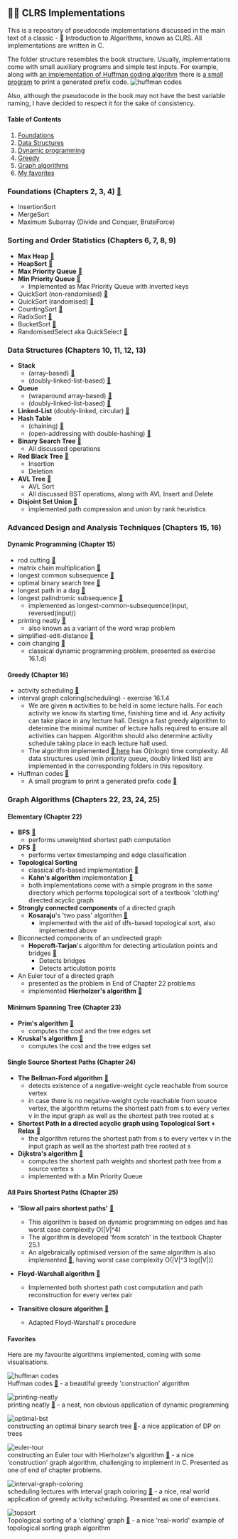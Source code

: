 ## 👨‍💻 CLRS Implementations

This is a repository of pseudocode implementations discussed in the main text of a classic - 📖 Introduction to Algorithms, known as CLRS.
All implementations are written in C.

The folder structure resembles the book structure. Usually, implementations come with small auxiliary programs and simple test inputs.
For example, along with [an implementation of Huffman coding algorihm](https://github.com/gboduljak/clrs-implementations/blob/master/advanced-design-and-analysis-techniques/greedy/huffman-codes/huffman.c) there is [a small program](https://github.com/gboduljak/clrs-implementations/blob/master/advanced-design-and-analysis-techniques/greedy/huffman-codes/huffman-program.c) to print a generated prefix code.
![huffman codes](./readme-resources/huffman-codes.png) 
<br/>

Also, although the pseudocode in the book may not have the best variable naming, I have decided to respect it for the sake of consistency.

#### Table of Contents
1. [Foundations](#foundations-chapters-2-3-4-)
2. [Data Structures](#data-structures-chapters-10-11-12-13)
3. [Dynamic programming](#dynamic-programming-chapter-15)
4. [Greedy](#greedy-chapter-16)
5. [Graph algorithms](#graph-algorithms-chapters-22-23-24-25)
6. [My favorites](#favorites)

### Foundations (Chapters 2, 3, 4) [🔗](https://github.com/gboduljak/clrs-implementations/tree/master/foundations)

- InsertionSort
- MergeSort
- Maximum Subarray (Divide and Conquer, BruteForce)

### Sorting and Order Statistics (Chapters 6, 7, 8, 9)

- **Max Heap** [🔗](https://github.com/gboduljak/clrs-implementations/blob/master/data-structures/heaps/max-heap.c)
- **HeapSort** [🔗](https://github.com/gboduljak/clrs-implementations/blob/master/data-structures/heaps/max-heap.c)
- **Max Priority Queue** [🔗](https://github.com/gboduljak/clrs-implementations/blob/master/data-structures/heaps/max-priority-queue.c)
- **Min Priority Queue** [🔗](https://github.com/gboduljak/clrs-implementations/blob/master/data-structures/heaps/min-priority-queue.c)
  - Implemented as Max Priority Queue with inverted keys
- QuickSort (non-randomised) [🔗](https://github.com/gboduljak/clrs-implementations/blob/master/sorting/quick-sort/quicksort.c)
- QuickSort (randomised) [🔗](https://github.com/gboduljak/clrs-implementations/blob/master/sorting/quick-sort/randomised-quicksort.c)
- CountingSort [🔗](https://github.com/gboduljak/clrs-implementations/blob/master/sorting/counting-sort/counting-sort.c)
- RadixSort [🔗](https://github.com/gboduljak/clrs-implementations/blob/master/sorting/radix-sort/radix-sort.c)
- BucketSort [🔗](https://github.com/gboduljak/clrs-implementations/blob/master/sorting/bucket-sort/bucket-sort.c)
- RandomisedSelect aka QuickSelect [🔗](https://github.com/gboduljak/clrs-implementations/blob/master/sorting/quick-sort/randomised-select.c)

### Data Structures (Chapters 10, 11, 12, 13)

- **Stack**
  - (array-based) [🔗](https://github.com/gboduljak/clrs-implementations/blob/master/data-structures/stack/stack.c)
  - (doubly-linked-list-based) [🔗](https://github.com/gboduljak/clrs-implementations/blob/master/data-structures/linked-list/stack.c)
- **Queue**
  - (wraparound array-based) [🔗](https://github.com/gboduljak/clrs-implementations/blob/master/data-structures/queue/queue.c)
  - (doubly-linked-list-based) [🔗](https://github.com/gboduljak/clrs-implementations/blob/master/data-structures/linked-list/queue.c)
- **Linked-List** (doubly-linked, circular) [🔗](https://github.com/gboduljak/clrs-implementations/blob/master/data-structures/linked-list/linked-list.c)
- **Hash Table**
  - (chaining) [🔗](https://github.com/gboduljak/clrs-implementations/blob/master/data-structures/hash-tables/chaining/hash-table.c)
  - (open-addressing with double-hashing) [🔗](https://github.com/gboduljak/clrs-implementations/blob/master/data-structures/hash-tables/open-addressing/hash-table.c)
- **Binary Search Tree** [🔗](https://github.com/gboduljak/clrs-implementations/blob/master/data-structures/binary-search-trees/binary-search-tree.c)
  - All discussed operations
- **Red Black Tree** [🔗](https://github.com/gboduljak/clrs-implementations/blob/master/data-structures/red-black-trees/red-black-tree.c)
  - Insertion
  - Deletion
- **AVL Tree** [🔗](https://github.com/gboduljak/clrs-implementations/blob/master/data-structures/avl-trees/avl-tree.c)
  - AVL Sort
  - All discussed BST operations, along with AVL Insert and Delete
- **Disjoint Set Union [🔗](https://github.com/gboduljak/clrs-implementations/tree/master/data-structures/disjoint-set-union/dsu.c)**
  - implemented path compression and union by rank heuristics

### Advanced Design and Analysis Techniques (Chapters 15, 16)

#### Dynamic Programming (Chapter 15)

- rod cutting [🔗](https://github.com/gboduljak/clrs-implementations/blob/master/advanced-design-and-analysis-techniques/dynamic-programming/rod-cutting/rod-cutting.c)
- matrix chain multiplication [🔗](https://github.com/gboduljak/clrs-implementations/blob/master/advanced-design-and-analysis-techniques/dynamic-programming/matrix-chain-multiplication/matrix-chain-multiply.c)
- longest common subsequence [🔗](https://github.com/gboduljak/clrs-implementations/blob/master/advanced-design-and-analysis-techniques/dynamic-programming/longest-common-subsequence/longest-common-subsequence.c)
- optimal binary search tree [🔗](https://github.com/gboduljak/clrs-implementations/blob/master/advanced-design-and-analysis-techniques/dynamic-programming/optimal-binary-search-tree/optimal-bst.c)
- longest path in a dag [🔗](https://github.com/gboduljak/clrs-implementations/blob/master/advanced-design-and-analysis-techniques/dynamic-programming/longest-path-dag/longest-path.c)
- longest palindromic subsequence [🔗](https://github.com/gboduljak/clrs-implementations/blob/master/advanced-design-and-analysis-techniques/dynamic-programming/longest-palindromic-subsequence/longest-palindromic-subsequence.c)
  - implemented as longest-common-subsequence(input, reversed(input))
- printing neatly [🔗](https://github.com/gboduljak/clrs-implementations/blob/master/advanced-design-and-analysis-techniques/dynamic-programming/printing-neatly/printing-neatly.c)
  - also known as a variant of the word wrap problem
- simplified-edit-distance [🔗](https://github.com/gboduljak/clrs-implementations/blob/master/advanced-design-and-analysis-techniques/dynamic-programming/simplified-edit-distance/simplified-edit-distance.c)
- coin changing [🔗](https://github.com/gboduljak/clrs-implementations/blob/master/advanced-design-and-analysis-techniques/dynamic-programming/coin-changing/coin-changing.c)
  - classical dynamic programming problem, presented as exercise 16.1.d)

#### Greedy (Chapter 16)

- activity scheduling [🔗](https://github.com/gboduljak/clrs-implementations/blob/master/advanced-design-and-analysis-techniques/greedy/activity-scheduling/activity-selector.c)
- interval graph coloring(scheduling) - exercise 16.1.4
  - We are given **n** activities to be held in some lecture halls. For each activity we know its starting time, finishing time and id. Any activity can take place in any lecture hall. Design a fast greedy algorithm to determine the minimal number of lecture halls required to ensure all activities can happen. Algorithm should also determine activity schedule taking place in each lecture hall used.
  - The algorithm implemented [🔗 here](https://github.com/gboduljak/clrs-implementations/blob/master/advanced-design-and-analysis-techniques/greedy/interval-graph-coloring/interval-graph-scheduler.c) has O(nlogn) time complexity. All data structures used (min priority queue, doubly linked list) are implemented in the corresponding folders in this repository.
- Huffman codes [🔗](https://github.com/gboduljak/clrs-implementations/blob/master/advanced-design-and-analysis-techniques/greedy/huffman-codes/huffman.c)
  - A small program to print a generated prefix code [🔗](https://github.com/gboduljak/clrs-implementations/blob/master/advanced-design-and-analysis-techniques/greedy/huffman-codes/huffman-program.c)

### Graph Algorithms (Chapters 22, 23, 24, 25)

#### Elementary (Chapter 22)

- **BFS** [🔗](https://github.com/gboduljak/clrs-implementations/blob/master/graph-algorithms/elementary/bfs/bfs.c)
  - performs unweighted shortest path computation
- **DFS** [🔗](https://github.com/gboduljak/clrs-implementations/blob/master/graph-algorithms/elementary/dfs/dfs.c)
  - performs vertex timestamping and edge classification
- **Topological Sorting**
  - classical dfs-based implementation [🔗](https://github.com/gboduljak/clrs-implementations/blob/master/graph-algorithms/elementary/topological-sort/dfs/topological-sort.c)
  - **Kahn's algorithm** implementation [🔗](https://github.com/gboduljak/clrs-implementations/blob/master/graph-algorithms/elementary/topological-sort/kahn-algorithm/kahn.c)
  - both implementations come with a simple program in the same directory which performs topological sort of a textbook 'clothing' directed acyclic graph
- **Strongly connected components** of a directed graph
  - **Kosaraju**'s 'two pass' algorithm [🔗](https://github.com/gboduljak/clrs-implementations/blob/master/graph-algorithms/elementary/strongly-connected-components/kosaraju/kosaraju.c)
    - implemented with the aid of dfs-based topological sort, also implemented above
- Biconnected components of an undirected graph
  - **Hopcroft-Tarjan**'s algorithm for detecting articulation points and bridges [🔗](https://github.com/gboduljak/clrs-implementations/blob/master/graph-algorithms/elementary/biconnected-components/hopcroft-tarjan/hopcroft_tarjan.c)
    - Detects bridges
    - Detects articulation points
- An Euler tour of a directed graph
  - presented as the problem in End of Chapter 22 problems
  - implemented **Hierholzer's algorithm** [🔗](https://github.com/gboduljak/clrs-implementations/blob/master/graph-algorithms/elementary/euler-tour/hierholzer-algorithm/hierholzer.c)

#### Minimum Spanning Tree (Chapter 23)

- **Prim's algorithm** [🔗](https://github.com/gboduljak/clrs-implementations/blob/master/graph-algorithms/minimum-spanning-trees/prim/prim.c)
  - computes the cost and the tree edges set
- **Kruskal's algorithm** [🔗](https://github.com/gboduljak/clrs-implementations/blob/master/graph-algorithms/minimum-spanning-trees/kruskal/kruskal.c)
  - computes the cost and the tree edges set

#### Single Source Shortest Paths (Chapter 24)

- **The Bellman-Ford algorithm** [🔗](https://github.com/gboduljak/clrs-implementations/blob/master/graph-algorithms/shortest-paths/single-source/bellman-ford/bellman-ford.c)
  - detects existence of a negative-weight cycle reachable from source vertex
  - in case there is no negative-weight cycle reachable from source vertex, the algorithm returns the shortest path from s to every vertex v in the input graph as well as the shortest path tree rooted at s
- **Shortest Path in a directed acyclic graph using Topological Sort + Relax** [🔗](https://github.com/gboduljak/clrs-implementations/blob/master/graph-algorithms/shortest-paths/single-source/directed-acyclic-graph/dag-shortest-path.c)
  - the algorithm returns the shortest path from s to every vertex v in the input graph as well as the shortest path tree rooted at s
- **Dijkstra's algorithm** [🔗](https://github.com/gboduljak/clrs-implementations/blob/master/graph-algorithms/shortest-paths/single-source/dijkstra/dijkstra.c)
  - computes the shortest path weights and shortest path tree from a source vertex s
  - implemented with a Min Priority Queue

#### All Pairs Shortest Paths (Chapter 25)

- **'Slow all pairs shortest paths'** [🔗](https://github.com/gboduljak/clrs-implementations/blob/master/graph-algorithms/shortest-paths/all-pairs-shortest-paths/dynamic-programming-on-edges/dynamic-programming-on-edges.c)

  - This algorithm is based on dynamic programming on edges and has worst case complexity O(|V|^4)
  - The algorithm is developed 'from scratch' in the textbook Chapter 25.1
  - An algebraically optimised version of the same algorithm is also implemented [🔗](https://github.com/gboduljak/clrs-implementations/blob/master/graph-algorithms/shortest-paths/all-pairs-shortest-paths/dynamic-programming-on-edges/dynamic-programming-on-edges.c), having worst case complexity O(|V|^3 log(|V|))

- **Floyd-Warshall algorithm** [🔗](https://github.com/gboduljak/clrs-implementations/blob/master/graph-algorithms/shortest-paths/all-pairs-shortest-paths/floyd-warshall/floyd-warshall.c)

  - Implemented both shortest path cost computation and path reconstruction for every vertex pair

- **Transitive closure algorithm** [🔗](https://github.com/gboduljak/clrs-implementations/blob/master/graph-algorithms/shortest-paths/all-pairs-shortest-paths/transitive-closure/transitive-closure.c)
  - Adapted Floyd-Warshall's procedure

#### Favorites 

Here are my favourite algorithms implemented, coming with some visualisations.

![huffman codes](./readme-resources/huffman-codes.png) 
<br/>
Huffman codes [🔗](https://github.com/gboduljak/clrs-implementations/blob/master/advanced-design-and-analysis-techniques/greedy/huffman-codes/huffman.c) - a beautiful greedy 'construction' algorithm

![printing-neatly](./readme-resources/printing-neatly.png) 
<br/>
printing neatly [🔗](https://github.com/gboduljak/clrs-implementations/blob/master/advanced-design-and-analysis-techniques/dynamic-programming/printing-neatly/printing-neatly.c) - a neat, non obvious application of dynamic programming

![optimal-bst](./readme-resources/optimal-bst.png)
<br/>
constructing an optimal binary search tree [🔗](https://github.com/gboduljak/clrs-implementations/blob/master/advanced-design-and-analysis-techniques/dynamic-programming/optimal-binary-search-tree/optimal-bst.c)- a nice application of DP on trees  

![euler-tour](./readme-resources/euler-tour.png)
<br/>
constructing an Euler tour with Hierholzer's algorithm 
[🔗](https://github.com/gboduljak/clrs-implementations/blob/master/graph-algorithms/elementary/euler-tour/hierholzer-algorithm/hierholzer.c) - a nice 'construction' graph algorithm, challenging to implement in C. Presented as one of end of chapter problems.

![interval-graph-coloring](./readme-resources/interval-graph-coloring.png)
<br/>
scheduling lectures with interval graph coloring  [🔗](https://github.com/gboduljak/clrs-implementations/blob/master/advanced-design-and-analysis-techniques/greedy/interval-graph-coloring/interval-graph-scheduler.c) -  a nice, real world application of greedy activity scheduling. Presented as one of exercises.

![topsort](./readme-resources/topsort-clothing.png) 
<br/>
Topological sorting of a 'clothing' graph [🔗](https://github.com/gboduljak/clrs-implementations/blob/master/graph-algorithms/elementary/topological-sort/dfs/topological-sort.c) - a nice 'real-world' example of topological sorting graph algorithm
